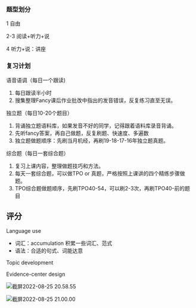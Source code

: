 

### 题型划分

1 自由

2-3 阅读+听力+说

4 听力+说：讲座



### 复习计划

语音语调（每日一个跟读)

1. 每日跟读半小时
2. 搜集整理Fancy课后作业批改中指出的发音错误，反复练习直至无误。

独立题（每日10-20个题目）

1. 背诵独立题语料库，如果发音不好的同学，记得跟着语料库录音背诵。
2. 先听fancy答案，再自己做题，反复刷题、快速度、多遍数
3. 独立题做题顺序：先刷当月机经，再刷19-18-17-16年独立题真题。

综合题（每日一套综合题）

1. 复习上课内容，整理做题技巧和方法。
2. 每天一套综合题，可以做TPO or 真题，严格按照上课讲的四个精练步骤做题。
3. TPO综合题做题顺序，先刷TPO40-54，可以刷2-3次，再刷TPO40-前的题目







## 评分

Language use

- 词汇：accumulation 积累一些词汇、范式
- 语法：合适的句式、词能达意

Topic development



Evidence-center design



![截屏2022-08-25 20.58.55](https://xingqiu-tuchuang-1256524210.cos.ap-shanghai.myqcloud.com/3978/%E6%88%AA%E5%B1%8F2022-08-25%2020.58.55.png)







![截屏2022-08-25 21.00.00](https://xingqiu-tuchuang-1256524210.cos.ap-shanghai.myqcloud.com/3978/%E6%88%AA%E5%B1%8F2022-08-25%2021.00.00.png)





